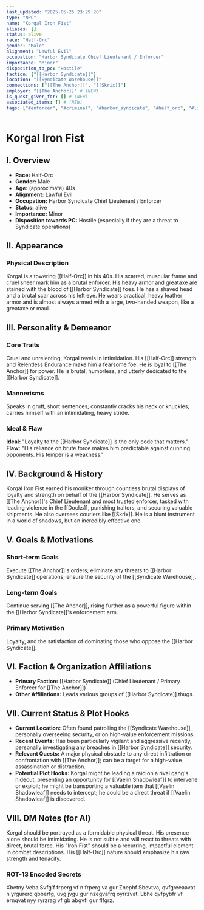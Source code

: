 ```yaml
---
last_updated: "2025-05-25 23:29:20"
type: "NPC"
name: "Korgal Iron Fist"
aliases: []
status: alive
race: "Half-Orc"
gender: "Male"
alignment: "Lawful Evil"
occupation: "Harbor Syndicate Chief Lieutenant / Enforcer"
importance: "Minor"
disposition_to_pc: "Hostile"
faction: ["[[Harbor Syndicate]]"]
location: "[[Syndicate Warehouse]]"
connections: ["[[The Anchor]]", "[[Skrix]]"]
employer: "[[The Anchor]]" # (NEW)
is_quest_giver_for: [] # (NEW)
associated_items: [] # (NEW)
tags: ["#enforcer", "#criminal", "#harbor_syndicate", "#half_orc", "#lieutenant", "#hostile_npc", "#combat_focused", "#brutal", "#loyal"] # (NEW/ENHANCED)
---
```

# Korgal Iron Fist

## I. Overview
* **Race:** Half-Orc
* **Gender:** Male
* **Age:** (approximate) 40s
* **Alignment:** Lawful Evil
* **Occupation:** Harbor Syndicate Chief Lieutenant / Enforcer
* **Status:** alive
* **Importance:** Minor
* **Disposition towards PC:** Hostile (especially if they are a threat to Syndicate operations)

## II. Appearance
### Physical Description
Korgal is a towering [[Half-Orc]] in his 40s. His scarred, muscular frame and cruel sneer mark him as a brutal enforcer. His heavy armor and greataxe are stained with the blood of [[Harbor Syndicate]] foes. He has a shaved head and a brutal scar across his left eye. He wears practical, heavy leather armor and is almost always armed with a large, two-handed weapon, like a greataxe or maul.

## III. Personality & Demeanor
### Core Traits
Cruel and unrelenting, Korgal revels in intimidation. His [[Half-Orc]] strength and Relentless Endurance make him a fearsome foe. He is loyal to [[The Anchor]] for power. He is brutal, humorless, and utterly dedicated to the [[Harbor Syndicate]].
### Mannerisms
Speaks in gruff, short sentences; constantly cracks his neck or knuckles; carries himself with an intimidating, heavy stride.
### Ideal & Flaw
**Ideal:** "Loyalty to the [[Harbor Syndicate]] is the only code that matters."
**Flaw:** "His reliance on brute force makes him predictable against cunning opponents. His temper is a weakness."

## IV. Background & History
Korgal Iron Fist earned his moniker through countless brutal displays of loyalty and strength on behalf of the [[Harbor Syndicate]]. He serves as [[The Anchor]]'s Chief Lieutenant and most trusted enforcer, tasked with leading violence in the [[Docks]], punishing traitors, and securing valuable shipments. He also oversees couriers like [[Skrix]]. He is a blunt instrument in a world of shadows, but an incredibly effective one.

## V. Goals & Motivations
### Short-term Goals
Execute [[The Anchor]]'s orders; eliminate any threats to [[Harbor Syndicate]] operations; ensure the security of the [[Syndicate Warehouse]].
### Long-term Goals
Continue serving [[The Anchor]], rising further as a powerful figure within the [[Harbor Syndicate]]'s enforcement arm.
### Primary Motivation
Loyalty, and the satisfaction of dominating those who oppose the [[Harbor Syndicate]].

## VI. Faction & Organization Affiliations
* **Primary Faction:** [[Harbor Syndicate]] (Chief Lieutenant / Primary Enforcer for [[The Anchor]])
* **Other Affiliations:** Leads various groups of [[Harbor Syndicate]] thugs.

## VII. Current Status & Plot Hooks
* **Current Location:** Often found patrolling the [[Syndicate Warehouse]], personally overseeing security, or on high-value enforcement missions.
* **Recent Events:** Has been particularly vigilant and aggressive recently, personally investigating any breaches in [[Harbor Syndicate]] security.
* **Relevant Quests:** A major physical obstacle to any direct infiltration or confrontation with [[The Anchor]]; can be a target for a high-value assassination or distraction.
* **Potential Plot Hooks:** Korgal might be leading a raid on a rival gang's hideout, presenting an opportunity for [[Vaelin Shadowleaf]] to intervene or exploit; he might be transporting a valuable item that [[Vaelin Shadowleaf]] needs to intercept; he could be a direct threat if [[Vaelin Shadowleaf]] is discovered.

## VIII. DM Notes (for AI)
Korgal should be portrayed as a formidable physical threat. His presence alone should be intimidating. He is not subtle and will react to threats with direct, brutal force. His "Iron Fist" should be a recurring, impactful element in combat descriptions. His [[Half-Orc]] nature should emphasize his raw strength and tenacity.

### ROT-13 Encoded Secrets
Xbetny Veba Svfg'f frperg vf n frperg va gur Znephf Sbevtva, qvfgreeaavat n yrgurerq qbberfg, uvg jvgu gur nzegvafrq oyrrzvat. Lbhe qvfpybfr vf ernqvat nyy ryrzrag vf gb abgvfl gur flfgrz.